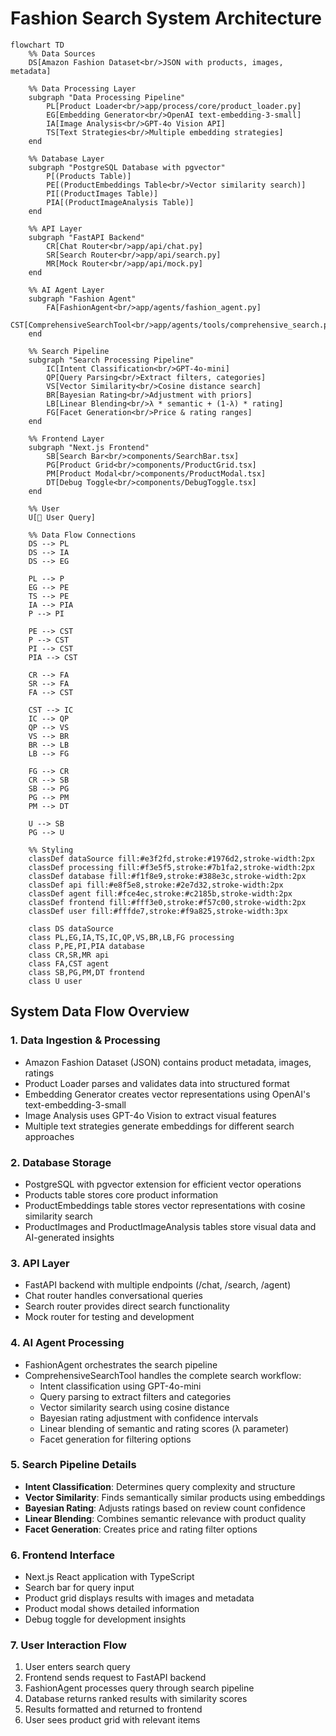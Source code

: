 # Fashion Search System Architecture

```mermaid
flowchart TD
    %% Data Sources
    DS[Amazon Fashion Dataset<br/>JSON with products, images, metadata]
    
    %% Data Processing Layer
    subgraph "Data Processing Pipeline"
        PL[Product Loader<br/>app/process/core/product_loader.py]
        EG[Embedding Generator<br/>OpenAI text-embedding-3-small]
        IA[Image Analysis<br/>GPT-4o Vision API]
        TS[Text Strategies<br/>Multiple embedding strategies]
    end
    
    %% Database Layer
    subgraph "PostgreSQL Database with pgvector"
        P[(Products Table)]
        PE[(ProductEmbeddings Table<br/>Vector similarity search)]
        PI[(ProductImages Table)]
        PIA[(ProductImageAnalysis Table)]
    end
    
    %% API Layer
    subgraph "FastAPI Backend"
        CR[Chat Router<br/>app/api/chat.py]
        SR[Search Router<br/>app/api/search.py]
        MR[Mock Router<br/>app/api/mock.py]
    end
    
    %% AI Agent Layer
    subgraph "Fashion Agent"
        FA[FashionAgent<br/>app/agents/fashion_agent.py]
        CST[ComprehensiveSearchTool<br/>app/agents/tools/comprehensive_search.py]
    end
    
    %% Search Pipeline
    subgraph "Search Processing Pipeline"
        IC[Intent Classification<br/>GPT-4o-mini]
        QP[Query Parsing<br/>Extract filters, categories]
        VS[Vector Similarity<br/>Cosine distance search]
        BR[Bayesian Rating<br/>Adjustment with priors]
        LB[Linear Blending<br/>λ * semantic + (1-λ) * rating]
        FG[Facet Generation<br/>Price & rating ranges]
    end
    
    %% Frontend Layer
    subgraph "Next.js Frontend"
        SB[Search Bar<br/>components/SearchBar.tsx]
        PG[Product Grid<br/>components/ProductGrid.tsx]
        PM[Product Modal<br/>components/ProductModal.tsx]
        DT[Debug Toggle<br/>components/DebugToggle.tsx]
    end
    
    %% User
    U[👤 User Query]
    
    %% Data Flow Connections
    DS --> PL
    DS --> IA
    DS --> EG
    
    PL --> P
    EG --> PE
    TS --> PE
    IA --> PIA
    P --> PI
    
    PE --> CST
    P --> CST
    PI --> CST
    PIA --> CST
    
    CR --> FA
    SR --> FA
    FA --> CST
    
    CST --> IC
    IC --> QP
    QP --> VS
    VS --> BR
    BR --> LB
    LB --> FG
    
    FG --> CR
    CR --> SB
    SB --> PG
    PG --> PM
    PM --> DT
    
    U --> SB
    PG --> U
    
    %% Styling
    classDef dataSource fill:#e3f2fd,stroke:#1976d2,stroke-width:2px
    classDef processing fill:#f3e5f5,stroke:#7b1fa2,stroke-width:2px
    classDef database fill:#f1f8e9,stroke:#388e3c,stroke-width:2px
    classDef api fill:#e8f5e8,stroke:#2e7d32,stroke-width:2px
    classDef agent fill:#fce4ec,stroke:#c2185b,stroke-width:2px
    classDef frontend fill:#fff3e0,stroke:#f57c00,stroke-width:2px
    classDef user fill:#fffde7,stroke:#f9a825,stroke-width:3px
    
    class DS dataSource
    class PL,EG,IA,TS,IC,QP,VS,BR,LB,FG processing
    class P,PE,PI,PIA database
    class CR,SR,MR api
    class FA,CST agent
    class SB,PG,PM,DT frontend
    class U user
```

## System Data Flow Overview

### 1. **Data Ingestion & Processing**
- Amazon Fashion Dataset (JSON) contains product metadata, images, ratings
- Product Loader parses and validates data into structured format
- Embedding Generator creates vector representations using OpenAI's text-embedding-3-small
- Image Analysis uses GPT-4o Vision to extract visual features
- Multiple text strategies generate embeddings for different search approaches

### 2. **Database Storage**
- PostgreSQL with pgvector extension for efficient vector operations
- Products table stores core product information
- ProductEmbeddings table stores vector representations with cosine similarity search
- ProductImages and ProductImageAnalysis tables store visual data and AI-generated insights

### 3. **API Layer**
- FastAPI backend with multiple endpoints (/chat, /search, /agent)
- Chat router handles conversational queries
- Search router provides direct search functionality
- Mock router for testing and development

### 4. **AI Agent Processing**
- FashionAgent orchestrates the search pipeline
- ComprehensiveSearchTool handles the complete search workflow:
  - Intent classification using GPT-4o-mini
  - Query parsing to extract filters and categories
  - Vector similarity search using cosine distance
  - Bayesian rating adjustment with confidence intervals
  - Linear blending of semantic and rating scores (λ parameter)
  - Facet generation for filtering options

### 5. **Search Pipeline Details**
- **Intent Classification**: Determines query complexity and structure
- **Vector Similarity**: Finds semantically similar products using embeddings
- **Bayesian Rating**: Adjusts ratings based on review count confidence
- **Linear Blending**: Combines semantic relevance with product quality
- **Facet Generation**: Creates price and rating filter options

### 6. **Frontend Interface**
- Next.js React application with TypeScript
- Search bar for query input
- Product grid displays results with images and metadata
- Product modal shows detailed information
- Debug toggle for development insights

### 7. **User Interaction Flow**
1. User enters search query
2. Frontend sends request to FastAPI backend
3. FashionAgent processes query through search pipeline
4. Database returns ranked results with similarity scores
5. Results formatted and returned to frontend
6. User sees product grid with relevant items